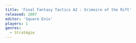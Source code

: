 ```yaml
---
title: 'Final Fantasy Tactics A2 : Grimoire of the Rift'
released: 2007
editor: 'Square Enix'
players: 1
genres:
  - Stratégie
---
```

